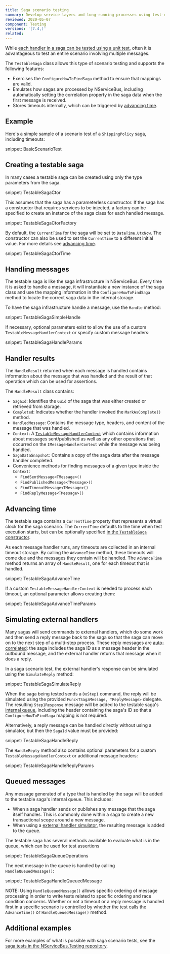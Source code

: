 ```yaml
---
title: Saga scenario testing
summary: Develop service layers and long-running processes using test-driven development.
reviewed: 2020-05-07
component: Testing
versions: '[7.4,)'
related:
---
```


While [each handler in a saga can be tested using a unit test](/samples/unit-testing/#testing-a-saga), often it is advantageous to test an entire scenario involving multiple messages.

The `TestableSaga` class allows this type of scenario testing and supports the following features:

* Exercises the `ConfigureHowToFindSaga` method to ensure that mappings are valid.
* Emulates how sagas are processed by NServiceBus, including automatically setting the correlation property in the saga data when the first message is received.
* Stores timeouts internally, which can be triggered by [advancing time](#advancing-time).

## Example

Here's a simple sample of a scenario test of a `ShippingPolicy` saga, including timeouts:

snippet: BasicScenarioTest

## Creating a testable saga

In many cases a testable saga can be created using only the type parameters from the saga.

snippet: TestableSagaCtor

This assumes that the saga has a parameterless constructor. If the saga has a constructor that requires services to be injected, a factory can be specified to create an instance of the saga class for each handled message.

snippet: TestableSagaCtorFactory

By default, the `CurrentTime` for the saga will be set to `DateTime.UtcNow`. The constructor can also be used to set the `CurrentTime` to a different initial value. For more details see [advancing time](#advancing-time).

snippet: TestableSagaCtorTime

## Handling messages

The testable saga is like the saga infrastructure in NServiceBus. Every time it is asked to handle a message, it will instantiate a new instance of the saga class and use the mapping information in the `ConfigureHowToFindSaga` method to locate the correct saga data in the internal storage.

To have the saga infrastructure handle a message, use the `Handle` method:

snippet: TestableSagaSimpleHandle

If necessary, optional parameters exist to allow the use of a custom `TestableMessageHandlerContext` or specify custom message headers:

snippet: TestableSagaHandleParams

## Handler results

The `HandleResult` returned when each message is handled contains information about the message that was handled and the result of that operation which can be used for assertions.

The `HandleResult` class contains:

* `SagaId`: Identifies the `Guid` of the saga that was either created or retrieved from storage.
* `Completed`: Indicates whether the handler invoked the `MarkAsComplete()` method.
* `HandledMessage`: Contains the message type, headers, and content of the message that was handled.
* `Context`: A [`TestableMessageHandlerContext`](/nservicebus/testing/#testing-a-handler) which contains information about messages sent/published as well as any other operations that occurred on the `IMessageHandlerContext` while the message was being handled.
* `SagaDataSnapshot`: Contains a copy of the saga data after the message handler completed.
* Convenience methods for finding messages of a given type inside the `Context`:
  * `FindSentMessage<TMessage>()`
  * `FindPublishedMessage<TMessage>()`
  * `FindTimeoutMessage<TMessage>()`
  * `FindReplyMessage<TMessage>()`

## Advancing time

The testable saga contains a `CurrentTime` property that represents a virtual clock for the saga scenario. The `CurrentTime` defaults to the time when test execution starts, but can be optionally specified [in the `TestableSaga` constructor](#creating-a-testable-saga).

As each message handler runs, any timeouts are collected in an internal timeout storage. By calling the `AdvanceTime` method, these timeouts will come due and the messages they contain will be handled. The `AdvanceTime` method returns an array of `HandleResult`, one for each timeout that is handled.

snippet: TestableSagaAdvanceTime

If a custom `TestableMessageHandlerContext` is needed to process each timeout, an optional parameter allows creating them:

snippet: TestableSagaAdvanceTimeParams

## Simulating external handlers

Many sagas will send commands to external handlers, which do some work and then send a reply message back to the saga so that the saga can move on to the next step of a multi-step process. These reply messages are [auto-correlated](/nservicebus/sagas/message-correlation.md#auto-correlation): the saga includes the saga ID as a message header in the outbound message, and the external handler returns that message when it does a reply.

In a saga scenario test, the external handler's response can be simulated using the `SimulateReply` method:

snippet: TestableSagaSimulateReply

When the saga being tested sends a `DoStep1` command, the reply will be simulated using the provided `Func<TSagaMessage, TReplyMessage>` delegate. The resulting `Step1Response` message will be added to the testable saga's [internal queue](#queued-messages), including the header containing the saga's ID so that a `ConfigureHowToFindSaga` mapping is not required.

Alternatively, a reply message can be handled directly without using a simulator, but then the `SagaId` value must be provided:

snippet: TestableSagaHandleReply

The `HandleReply` method also contains optional parameters for a custom `TestableMessageHandlerContext` or additional message headers:

snippet: TestableSagaHandleReplyParams

## Queued messages

Any message generated of a type that is handled by the saga will be added to the testable saga's internal queue. This includes:

* When a saga handler sends or publishes any message that the saga itself handles. This is commonly done within a saga to create a new transactional scope around a new message.
* When using a [external handler simulator](#simulating-external-handlers), the resulting message is added to the queue.

The testable saga has several methods available to evaluate what is in the queue, which can be used for test assertions

snippet: TestableSagaQueueOperations

The next message in the queue is handled by calling `HandleQueuedMessage()`:

snippet: TestableSagaHandleQueuedMessage

NOTE: Using `HandleQueuedMessage()` allows specific ordering of message processing in order to write tests related to specific ordering and race condition concerns. Whether or not a timeout or a reply message is handled first in a specific scenario is controlled by whether the test calls the `AdvanceTime()` or `HandleQueuedMessage()` method.

## Additional examples

For more examples of what is possible with saga scenario tests, see the [saga tests in the NServiceBus.Testing repository](https://github.com/Particular/NServiceBus.Testing/tree/master/src/NServiceBus.Testing.Tests/Sagas).